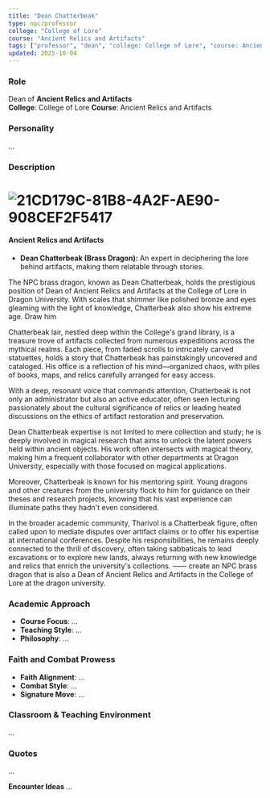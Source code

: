```yaml
---
title: "Dean Chatterbeak"
type: npc/professor
college: "College of Lore"
course: "Ancient Relics and Artifacts"
tags: ["professor", "dean", "college: College of Lore", "course: Ancient Relics and Artifacts"]
updated: 2025-10-04
---
```


### Role
Dean of **Ancient Relics and Artifacts**  
**College**: College of Lore
**Course**: Ancient Relics and Artifacts

### Personality
...

### Description
# ![21CD179C-81B8-4A2F-AE90-908CEF2F5417](images/21CD179C-81B8-4A2F-AE90-908CEF2F5417.webp)

#### Ancient Relics and Artifacts

- **Dean Chatterbeak (Brass Dragon):** An expert in deciphering the lore behind artifacts, making them relatable through stories.

The NPC brass dragon, known as Dean Chatterbeak, holds the prestigious position of Dean of Ancient Relics and Artifacts at the College of Lore in Dragon University. With scales that shimmer like polished bronze and eyes gleaming with the light of knowledge, Chatterbeak also show his extreme age. Draw him

Chatterbeak lair, nestled deep within the College's grand library, is a treasure trove of artifacts collected from numerous expeditions across the mythical realms. Each piece, from faded scrolls to intricately carved statuettes, holds a story that Chatterbeak has painstakingly uncovered and cataloged. His office is a reflection of his mind—organized chaos, with piles of books, maps, and relics carefully arranged for easy access.

With a deep, resonant voice that commands attention, Chatterbeak is not only an administrator but also an active educator, often seen lecturing passionately about the cultural significance of relics or leading heated discussions on the ethics of artifact restoration and preservation.

Dean Chatterbeak expertise is not limited to mere collection and study; he is deeply involved in magical research that aims to unlock the latent powers held within ancient objects. His work often intersects with magical theory, making him a frequent collaborator with other departments at Dragon University, especially with those focused on magical applications.

Moreover, Chatterbeak is known for his mentoring spirit. Young dragons and other creatures from the university flock to him for guidance on their theses and research projects, knowing that his vast experience can illuminate paths they hadn't even considered.

In the broader academic community, Tharivol is a Chatterbeak figure, often called upon to mediate disputes over artifact claims or to offer his expertise at international conferences. Despite his responsibilities, he remains deeply connected to the thrill of discovery, often taking sabbaticals to lead excavations or to explore new lands, always returning with new knowledge and relics that enrich the university's collections.
——
create an NPC brass dragon that is also a Dean of Ancient Relics and Artifacts in the College of Lore at the dragon university.

### Academic Approach
- **Course Focus**: ...
- **Teaching Style**: ...
- **Philosophy**: ...

### Faith and Combat Prowess
- **Faith Alignment**: ...
- **Combat Style**: ...
- **Signature Move**: ...

### Classroom & Teaching Environment
...

### Quotes
...

**Encounter Ideas**
...
